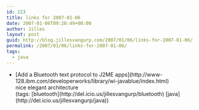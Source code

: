 ```yaml
---
id: 223
title: links for 2007-01-06
date: 2007-01-06T09:20:49+00:00
author: Jilles
layout: post
guid: http://blog.jillesvangurp.com/2007/01/06/links-for-2007-01-06/
permalink: /2007/01/06/links-for-2007-01-06/
tags:
  - java
---
```

<ul class="delicious">
	<li>
		<div class="delicious-link">[Add a Bluetooth text protocol to J2ME apps](http://www-128.ibm.com/developerworks/library/wi-javablue/index.html)</div>
		<div class="delicious-extended">nice elegant architecture</div>
		<div class="delicious-tags">(tags: [bluetooth](http://del.icio.us/jillesvangurp/bluetooth) [java](http://del.icio.us/jillesvangurp/java))</div>
	</li>
</ul>
